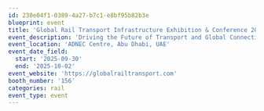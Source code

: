 ```yaml
---
id: 230e04f1-0389-4a27-b7c1-e8bf95b82b3e
blueprint: event
title: 'Global Rail Transport Infrastructure Exhibition & Conference 2025'
event_description: 'Driving the Future of Transport and Global Connectivity'
event_location: 'ADNEC Centre, Abu Dhabi, UAE'
event_date_field:
  start: '2025-09-30'
  end: '2025-10-02'
event_website: 'https://globalrailtransport.com'
booth_number: '156'
categories: rail
event_type: event
---
```

